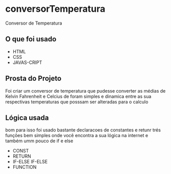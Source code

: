 # conversorTemperatura
Conversor de Temperatura 
<h2>O que foi usado</h2>
<ul>
<li>HTML</li>
<li>CSS</li>
<li>JAVAS-CRIPT</li>
</ul>
<h2>Prosta do Projeto</h2>
<p>Foi criar um conversor de temperatura que pudesse converter as médias de Kelvin Fahrenheit e Celcius de foram simples e dinamica entre as sua respectivas temperaturas que posssam ser alteradas para o calculo </p>

<h2>Lógica usada</h2>
<p> bom para isso foi usado bastante declaracoes de constantes e retunr trés funções bem simples onde você encontra a sua lógica na internet e também umm pouco de if e else</p>
<ul>
<li>CONST</li>
<li>RETURN</li>
<li>IF-ELSE IF-ELSE</li>
<li>FUNCTION</li>
</ul>
